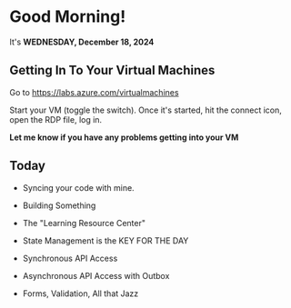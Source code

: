 # Good Morning!

It's **WEDNESDAY, December 18, 2024**

## Getting In To Your Virtual Machines

Go to https://labs.azure.com/virtualmachines

Start your VM (toggle the switch). Once it's started, hit the connect icon, open the RDP file, log in.

**Let me know if you have any problems getting into your VM**

## Today

- Syncing your code with mine.

- Building Something
- The "Learning Resource Center"
- State Management is the KEY FOR THE DAY
- Synchronous API Access
- Asynchronous API Access with Outbox
- Forms, Validation, All that Jazz
